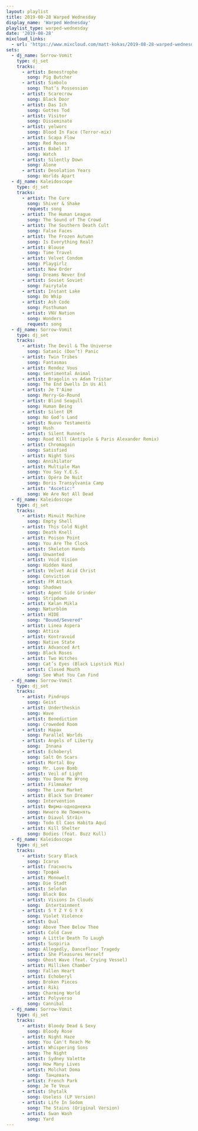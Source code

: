 ```yaml
---
layout: playlist
title: 2019-08-28 Warped Wednesday
display_name: 'Warped Wednesday'
playlist_type: warped-wednesday
date: '2019-08-28'
mixcloud_links:
  - url: 'https://www.mixcloud.com/matt-kokas/2019-08-28-warped-wednesday-djs-kaleidosope-and-sorrow-vomit-seidenfadens-louisville-ky'
sets:
  - dj_name: Sorrow-Vomit
    type: dj_set
    tracks:
      - artist: Benestrophe
        song: Pig Butcher
      - artist: Simbolo
        song: That’s Possession
      - artist: Scarecrow
        song: Black Door
      - artist: Das Ich
        song: Gottes Tod
      - artist: Visitor
        song: Disseminate
      - artist: yelworc
        song: Blood In Face (Terror-mix)
      - artist: Scapa Flow
        song: Red Roses
      - artist: Babel 17
        song: Watch
      - artist: Silently Down
        song: Alone
      - artist: Desolation Years
        song: Worlds Apart                   
  - dj_name: Kaleidoscope
    type: dj_set        
    tracks:
      - artist: The Cure
        song: Shiver & Shake
        request: song
      - artist: The Human League
        song: The Sound of The Crowd
      - artist: The Southern Death Cult
        song: False Faces
      - artist: The Frozen Autumn
        song: Is Everything Real?
      - artist: Blouse
        song: Time Travel
      - artist: Velvet Condom
        song: Playgirlz
      - artist: New Order
        song: Dreams Never End
      - artist: Soviet Soviet
        song: Fairytale
      - artist: Instant Lake
        song: Do Whip
      - artist: Ash Code
        song: Posthuman
      - artist: VNV Nation
        song: Wonders
        request: song
  - dj_name: Sorrow-Vomit
    type: dj_set
    tracks:
      - artist: The Devil & The Universe
        song: Satanic (Don’t) Panic
      - artist: Twin Tribes
        song: Fantasmas
      - artist: Rendez Vous
        song: Sentimental Animal
      - artist: Bragolin vs Adam Tristar
        song: The End Dwells In Us All
      - artist: Je T'Aime
        song: Merry-Go-Round
      - artist: Blind Seagull
        song: Human Being
      - artist: Silent EM
        song: No God’s Land
      - artist: Nuovo Testamento
        song: Hush
      - artist: Silent Runners
        song: Road Kill (Antipole & Paris Alexander Remix)
      - artist: Chromagain
        song: Satisfied
      - artist: Night Sins
        song: Annihilator
      - artist: Multiple Man
        song: You Say Y.E.S.
      - artist: Opéra De Nuit
        song: Boris Transylvania Camp
      - artist: "Ascetic:"
        song: We Are Not All Dead
  - dj_name: Kaleidoscope
    type: dj_set
    tracks:
      - artist: Minuit Machine
        song: Empty Shell
      - artist: This Cold Night
        song: Death Knell
      - artist: Poison Point
        song: You Are The Clock
      - artist: Skeleton Hands
        song: Unwanted
      - artist: Void Vision
        song: Hidden Hand
      - artist: Velvet Acid Christ
        song: Conviction
      - artist: FM Attack
        song: Shadows
      - artist: Agent Side Grinder
        song: Stripdown
      - artist: Kælan Mikla
        song: Næturblóm
      - artist: HIDE
        song: "Bound/Severed"
      - artist: Linea Aspera
        song: Attica
      - artist: Kontravoid
        song: Native State
      - artist: Advanced Art
        song: Black Roses
      - artist: Two Witches
        song: Cat’s Eyes (Black Lipstick Mix)
      - artist: Closed Mouth
        song: See What You Can Find
  - dj_name: Sorrow-Vomit
    type: dj_set
    tracks:
      - artist: Pindrops
        song: Geist
      - artist: Undertheskin
        song: Wave
      - artist: Benediction
        song: Croweded Room
      - artist: Hapax
        song: Parallel Worlds
      - artist: Angels of Liberty
        song:  Innana
      - artist: Echoberyl
        song: Salt On Scars
      - artist: Mortal Boy
        song: Mr. Love Bomb
      - artist: Veil of Light
        song: You Done Me Wrong
      - artist: Filmmaker
        song: The Love Market
      - artist: Black Sun Dreamer
        song: Intervention
      - artist: Фирма-однодневка
        song: Ничего Не Поменять
      - artist: Diavol Strâin
        song: Todo El Caos Habita Aquí
      - artist: Kill Shelter
        song: Bodies (feat. Buzz Kull)
  - dj_name: Kaleidoscope
    type: dj_set
    tracks:
      - artist: Scary Black
        song: Icarus
      - artist: Гласность
        song: Трофей
      - artist: Monowelt
        song: Die Stadt
      - artist: Selofan
        song: Black Box
      - artist: Visions In Clouds
        song:  Entertainment
      - artist: S Y Z Y G Y X
        song: Violet Violence
      - artist: Qual
        song: Above Thee Below Thee
      - artist: Cold Cave
        song: A Little Death To Laugh
      - artist: Suspiria
        song: Allegedly, Dancefloor Tragedy
      - artist: She Pleasures Herself
        song: Ghost Wave (feat. Crying Vessel)
      - artist: Milliken Chamber
        song: Fallen Heart
      - artist: Echoberyl
        song: Broken Pieces
      - artist: Riki
        song: Charming World
      - artist: Polyverso
        song: Cannibal
  - dj_name: Sorrow-Vomit
    type: dj_set
    tracks:
      - artist: Bloody Dead & Sexy
        song: Bloody Rose
      - artist: Night Haze
        song: You Can't Reach Me
      - artist: Whispering Sons
        song: The Night
      - artist: Sydney Valette
        song: How Many Lives
      - artist: Molchat Doma
        song:  Танцевать
      - artist: French Park
        song: Je Te Veux
      - artist: Shytalk
        song: Useless (LP Version)
      - artist: Life In Sodom
        song: The Stains (Original Version)
      - artist: Swan Wash
        song: Yard
---
```

